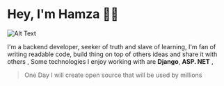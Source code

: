 # Hey, I'm Hamza 🦗🦊
![Alt Text](https://media.giphy.com/media/j0kP7fOkKQlYsXTO2r/giphy.gif)


I'm a backend developer, seeker of truth and slave of learning, I'm fan of writing readable code, build thing on top of others ideas and share it with others , Some technologies I enjoy working with are  **Django**, **ASP. NET**  ,
  >   One Day I will create open source that will be used by millions 
